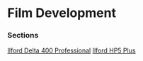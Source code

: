 # Film Development

### Sections
[Ilford Delta 400 Professional](IlfordDelta400.md)
[Ilford HP5 Plus](IlfordHP5Plus.md)

